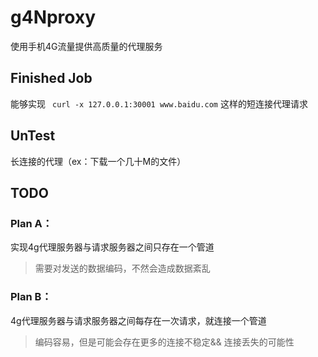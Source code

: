 # g4Nproxy
使用手机4G流量提供高质量的代理服务

## Finished Job

能够实现 ` curl -x 127.0.0.1:30001 www.baidu.com` 这样的短连接代理请求


## UnTest

长连接的代理（ex：下载一个几十M的文件）

## TODO

### Plan A：
实现4g代理服务器与请求服务器之间只存在一个管道

> 需要对发送的数据编码，不然会造成数据紊乱

### Plan B：

4g代理服务器与请求服务器之间每存在一次请求，就连接一个管道

> 编码容易，但是可能会存在更多的连接不稳定&& 连接丢失的可能性

